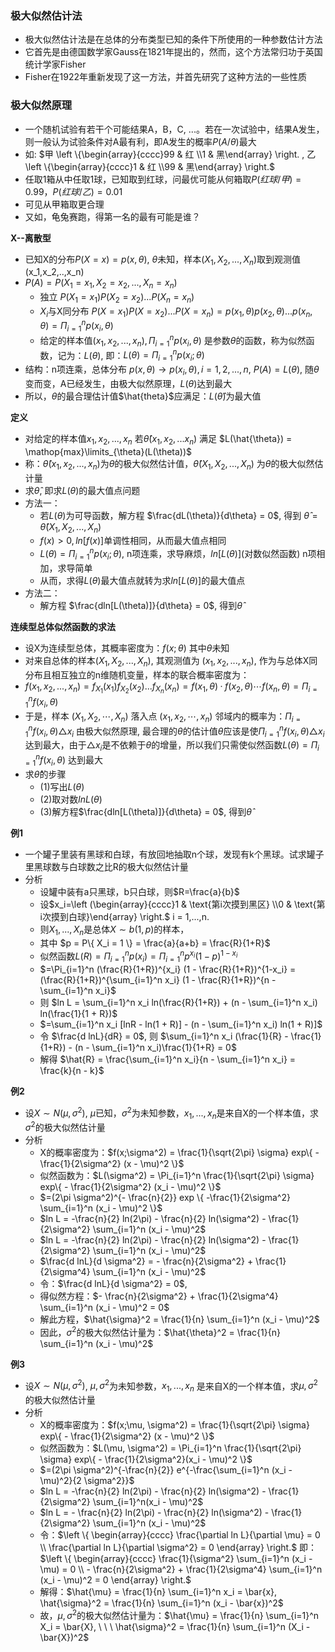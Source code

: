 ### 极大似然估计法

- 极大似然估计法是在总体的分布类型已知的条件下所使用的一种参数估计方法
- 它首先是由德国数学家Gauss在1821年提出的，然而，这个方法常归功于英国统计学家Fisher
- Fisher在1922年重新发现了这一方法，并首先研究了这种方法的一些性质

### 极大似然原理

- 一个随机试验有若干个可能结果A，B，C, ...。若在一次试验中，结果A发生，则一般认为试验条件对A最有利，即A发生的概率$P(A/\theta)$最大
- 如: $甲 \left \{\begin{array}{cccc}99 & 红 \\1 & 黑\end{array} \right. , 乙 \left \{\begin{array}{cccc}1 & 红 \\99 & 黑\end{array} \right.$
- 任取1箱从中任取1球，已知取到红球，问最优可能从何箱取$P(红球/甲) = 0.99， P(红球/乙) = 0.01$
- 可见从甲箱取更合理
- 又如，龟兔赛跑，得第一名的最有可能是谁？

**X--离散型**

- 已知X的分布$P(X=x)=p(x, \theta)$, $\theta$未知，样本$(X_1, X_2, ..., X_n)$取到观测值(x_1,x_2,..,x_n)
- $P(A) = P(X_1 = x_1, X_2 = x_2, ..., X_n = x_n)$
    * 独立 $P(X_1 = x_1)P(X_2 = x_2)...P(X_n = x_n)$
    * $X_i$与X同分布 $P(X=x_1)P(X=x_2)...P(X=x_n)=p(x_1, \theta)p(x_2, \theta)...p(x_n, \theta) = \Pi_{i=1}^n p(x_i, \theta)$
    * 给定的样本值$(x_1, x_2, ..., x_n), \Pi_{i=1}^n p(x_i, \theta)$ 是参数$\theta$的函数，称为似然函数，记为：$L(\theta)$, 即：$L(\theta) = \Pi_{i=1}^n p(x_i; \theta)$
- 结构：n项连乘，总体分布 $p(x, \theta) \to p(x_i, \theta), i = 1,2,...,n$, $P(A) = L(\theta)$, 随$\theta$变而变，A已经发生，由极大似然原理，$L(\theta)$达到最大
- 所以，$\theta$的最合理估计值$\hat{theta}$应满足：$L(\hat{\theta})$为最大值

**定义**

- 对给定的样本值$x_1, x_2, ..., x_n$ 若$\hat{\theta}(x_1, x_2, ... x_n)$ 满足 $L(\hat{\theta}) = \mathop{max}\limits_{\theta}(L(\theta))$
- 称：$\hat{\theta}(x_1, x_2, ..., x_n)$为$\theta$的极大似然估计值，$\hat{\theta}(X_1, X_2, ..., X_n)$ 为$\theta$的极大似然估计量
- 求$\hat{\theta}$, 即求$L(\theta)$的最大值点问题
- 方法一：
    * 若$L(\theta)$为可导函数，解方程 $\frac{dL(\theta)}{d\theta} = 0$, 得到 $\hat{\theta} = \hat{\theta}(X_1, X_2, ..., X_n)$
    * $f(x) > 0, ln[f(x)]$单调性相同，从而最大值点相同
    * $L(\theta) = \Pi_{i=1}^n p(x_i;\theta)$, n项连乘，求导麻烦，$ln[L(\theta)]$(对数似然函数) n项相加，求导简单
    * 从而，求得$L(\theta)$最大值点就转为求$ln[L(\theta)]$的最大值点
- 方法二：
    * 解方程 $\frac{dln[L(\theta)]}{d\theta} = 0$, 得到$\hat{\theta}$

**连续型总体似然函数的求法**

- 设X为连续型总体，其概率密度为：$f(x;\theta)$ 其中$\theta$未知
- 对来自总体的样本$(X_1, X_2, ..., X_n)$, 其观测值为 $(x_1, x_2, ..., x_n)$, 作为与总体X同分布且相互独立的n维随机变量，样本的联合概率密度为：
- $f(x_1, x_2, ..., x_n) = f_{X_1}(x_1)f_{X_2}(x_2)...f_{X_n}(x_n) = f(x_1, \theta) · f(x_2, \theta) \cdots f(x_n, \theta) = \Pi_{i=1}^n f(x_i, \theta)$
- 于是，样本 $(X_1, X_2, \cdots, X_n)$ 落入点 $(x_1, x_2, \cdots, x_n)$ 邻域内的概率为：$\Pi_{i=1}^n f(x_i, \theta) \triangle x_i$ 由极大似然原理, 最合理的$\theta$的估计值$\hat{\theta}$应该是使$\Pi_{i=1}^n f(x_i, \theta) \triangle x_i$ 达到最大，由于$\triangle x_i$是不依赖于$\theta$的增量，所以我们只需使似然函数$L(\theta) = \Pi_{i=1}^n f(x_i, \theta)$ 达到最大
- 求$\hat{\theta}$的步骤
    * (1)写出$L(\theta)$
    * (2)取对数$ln L(\theta)$
    * (3)解方程$\frac{dln[L(\theta)]}{d\theta} = 0$, 得到$\hat{\theta}$

**例1**

- 一个罐子里装有黑球和白球，有放回地抽取n个球，发现有k个黑球。试求罐子里黑球数与白球数之比R的极大似然估计量
- 分析
    * 设罐中装有a只黑球，b只白球，则$R=\frac{a}{b}$
    * 设$x_i=\left (\begin{array}{cccc}1 & \text{第i次摸到黑区} \\0 & \text{第i次摸到白球}\end{array} \right.$ i = 1,...,n.
    * 则$X_1, ..., X_n$是总体$X \sim b(1,p)$的样本，
    * 其中 $p = P\{ X_i = 1 \} = \frac{a}{a+b} = \frac{R}{1+R}$
    * 似然函数$L(R)=\Pi_{i=1}^np(x_i) = \Pi_{i=1}^n p^{x_i} (1-p)^{1-x_i}$
    * $=\Pi_{i=1}^n (\frac{R}{1+R})^{x_i} (1 - \frac{R}{1+R})^{1-x_i} = (\frac{R}{1+R})^{\sum_{i=1}^n x_i} (1 - \frac{R}{1+R})^{n - \sum_{i=1}^n x_i}$
    * 则 $ln L = \sum_{i=1}^n x_i ln(\frac{R}{1+R}) + (n - \sum_{i=1}^n x_i) ln(\frac{1}{1 + R})$
    * $=\sum_{i=1}^n x_i [lnR - ln(1 + R)] - (n - \sum_{i=1}^n x_i) ln(1 + R)]$
    * 令 $\frac{d lnL}{dR} = 0$, 则 $\sum_{i=1}^n x_i (\frac{1}{R} - \frac{1}{1+R}) - (n - \sum_{i=1}^n x_i)\frac{1}{1+R} = 0$
    * 解得 $\hat{R} = \frac{\sum_{i=1}^n x_i}{n - \sum_{i=1}^n x_i} = \frac{k}{n - k}$

**例2**

- 设$X \sim N(\mu, \sigma^2)$, $\mu$已知，$\sigma^2$为未知参数，$x_1, ..., x_n$是来自X的一个样本值，求$\sigma^2$的极大似然估计量
- 分析
    * X的概率密度为：$f(x;\sigma^2) = \frac{1}{\sqrt{2\pi} \sigma} exp\{ - \frac{1}{2\sigma^2} (x - \mu)^2 \}$
    * 似然函数为：$L(\sigma^2) = \Pi_{i=1}^n \frac{1}{\sqrt{2\pi} \sigma} exp\{ - \frac{1}{2\sigma^2} (x_i - \mu)^2 \}$
    * $=(2\pi \sigma^2)^{- \frac{n}{2}} exp \{ -\frac{1}{2\sigma^2} \sum_{i=1}^n (x_i - \mu)^2 \}$
    * $ln L = -\frac{n}{2} ln(2\pi) - \frac{n}{2} ln(\sigma^2) - \frac{1}{2\sigma^2} \sum_{i=1}^n (x_i - \mu)^2$
    * $ln L = -\frac{n}{2} ln(2\pi) - \frac{n}{2} ln(\sigma^2) - \frac{1}{2\sigma^2} \sum_{i=1}^n (x_i - \mu)^2$
    * $\frac{d lnL}{d \sigma^2} = - \frac{n}{2\sigma^2} + \frac{1}{2\sigma^4} \sum_{i=1}^n (x_i - \mu)^2$
    * 令：$\frac{d lnL}{d \sigma^2} = 0$,
    * 得似然方程：$- \frac{n}{2\sigma^2} + \frac{1}{2\sigma^4} \sum_{i=1}^n (x_i - \mu)^2 = 0$
    * 解此方程，$\hat{\sigma}^2 = \frac{1}{n} \sum_{i=1}^n (x_i - \mu)^2$
    * 因此，$\sigma^2$的极大似然估计量为：$\hat{\theta}^2 = \frac{1}{n} \sum_{i=1}^n (x_i - \mu)^2$

**例3**

- 设$X \sim N(\mu, \sigma^2)$, $\mu, \sigma^2$为未知参数，$x_1, ..., x_n$ 是来自X的一个样本值，求$\mu, \sigma^2$的极大似然估计量
- 分析
    * X的概率密度为：$f(x;\mu, \sigma^2) = \frac{1}{\sqrt{2\pi} \sigma} exp\{ - \frac{1}{2\sigma^2} (x - \mu)^2 \}$
    * 似然函数为：$L(\mu, \sigma^2) = \Pi_{i=1}^n \frac{1}{\sqrt{2\pi} \sigma} exp\{ - \frac{1}{2\sigma^2}(x_i - \mu)^2 \}$
    * $=(2\pi \sigma^2)^{-\frac{n}{2}} e^{-\frac{\sum_{i=1}^n (x_i - \mu)^2}{2 \sigma^2}}$
    * $ln L = -\frac{n}{2} ln(2\pi) - \frac{n}{2} ln(\sigma^2) - \frac{1}{2\sigma^2} \sum_{i=1}^n(x_i - \mu)^2$
    * $ln L = - \frac{n}{2} ln(2\pi) - \frac{n}{2} ln(\sigma^2) - \frac{1}{2\sigma^2} \sum_{i=1}^n (x_i - \mu)^2$
    * 令：$\left \{ \begin{array}{cccc} \frac{\partial ln L}{\partial \mu} = 0 \\ \frac{\partial ln L}{\partial \sigma^2} = 0 \end{array}  \right.$ 即：$\left \{ \begin{array}{cccc} \frac{1}{\sigma^2} \sum_{i=1}^n (x_i - \mu) = 0 \\ - \frac{n}{2\sigma^2} + \frac{1}{2\sigma^4} \sum_{i=1}^n (x_i - \mu)^2 = 0 \end{array}  \right.$
    * 解得：$\hat{\mu} = \frac{1}{n} \sum_{i=1}^n x_i = \bar{x}, \hat{\sigma}^2 = \frac{1}{n} \sum_{i=1}^n (x_i - \bar{x})^2$
    * 故，$\mu, \sigma^2$的极大似然估计量为：$\hat{\mu} = \frac{1}{n} \sum_{i=1}^n X_i = \bar{X}, \ \ \  \hat{\sigma}^2 = \frac{1}{n} \sum_{i=1}^n (X_i - \bar{X})^2$